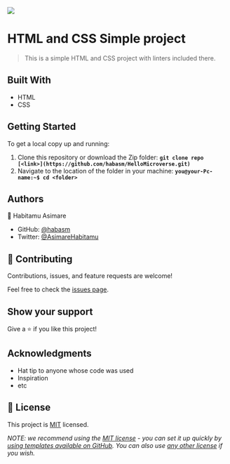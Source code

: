 ![](https://img.shields.io/badge/Microverse-blueviolet)

# HTML and CSS Simple project

> This is a simple HTML and CSS project with linters included there.


## Built With

- HTML
- CSS


## Getting Started
To get a local copy up and running:
1. Clone this repository or download the Zip folder:
**``git clone repo [<link>](https://github.com/habasm/HelloMicroverse.git)``**
1. Navigate to the location of the folder in your machine:
**``you@your-Pc-name:~$ cd <folder>``**

## Authors

👤 Habitamu Asimare

- GitHub: [@habasm](https://github.com/habasm)
- Twitter: [@AsimareHabitamu](https://twitter.com/AsimareHabitamu)


## 🤝 Contributing

Contributions, issues, and feature requests are welcome!

Feel free to check the [issues page](../../issues/).

## Show your support

Give a ⭐️ if you like this project!

## Acknowledgments

- Hat tip to anyone whose code was used
- Inspiration
- etc

## 📝 License

This project is [MIT](./LICENSE) licensed.

_NOTE: we recommend using the [MIT license](https://choosealicense.com/licenses/mit/) - you can set it up quickly by [using templates available on GitHub](https://docs.github.com/en/communities/setting-up-your-project-for-healthy-contributions/adding-a-license-to-a-repository). You can also use [any other license](https://choosealicense.com/licenses/) if you wish._
